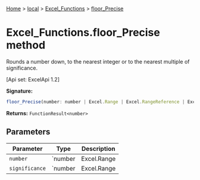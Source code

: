 [Home](./index) &gt; [local](local.md) &gt; [Excel\_Functions](local.excel_functions.md) &gt; [floor\_Precise](local.excel_functions.floor_precise.md)

# Excel\_Functions.floor\_Precise method

Rounds a number down, to the nearest integer or to the nearest multiple of significance. 

 \[Api set: ExcelApi 1.2\]

**Signature:**
```javascript
floor_Precise(number: number | Excel.Range | Excel.RangeReference | Excel.FunctionResult<any>, significance?: number | Excel.Range | Excel.RangeReference | Excel.FunctionResult<any>): FunctionResult<number>;
```
**Returns:** `FunctionResult<number>`

## Parameters

|  Parameter | Type | Description |
|  --- | --- | --- |
|  `number` | `number | Excel.Range | Excel.RangeReference | Excel.FunctionResult<any>` |  |
|  `significance` | `number | Excel.Range | Excel.RangeReference | Excel.FunctionResult<any>` |  |

